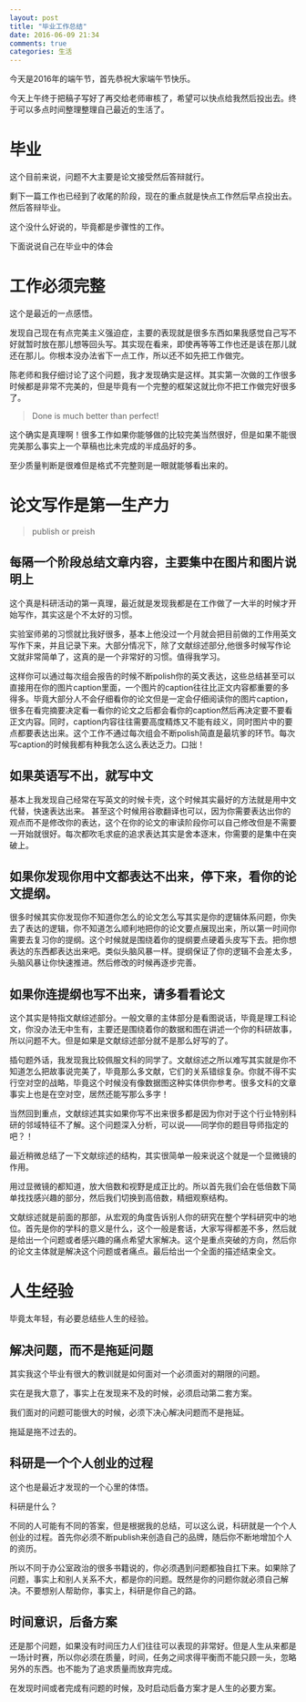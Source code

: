 ```yaml
---
layout: post
title: "毕业工作总结"
date: 2016-06-09 21:34
comments: true
categories: 生活
---
```


今天是2016年的端午节，首先恭祝大家端午节快乐。

今天上午终于把稿子写好了再交给老师审核了，希望可以快点给我然后投出去。终于可以多点时间整理整理自己最近的生活了。

<!--more-->

# 毕业

这个目前来说，问题不大主要是论文接受然后答辩就行。

剩下一篇工作也已经到了收尾的阶段，现在的重点就是快点工作然后早点投出去。然后答辩毕业。

这个没什么好说的，毕竟都是步骤性的工作。

下面说说自己在毕业中的体会

# 工作必须完整

这个是最近的一点感悟。

发现自己现在有点完美主义强迫症，主要的表现就是很多东西如果我感觉自己写不好就暂时放在那儿想等回头写。其实现在看来，即使再等等工作也还是该在那儿就还在那儿。你根本没办法省下一点工作，所以还不如先把工作做完。

陈老师和我仔细讨论了这个问题，我才发现确实是这样。其实第一次做的工作很多时候都是非常不完美的，但是毕竟有一个完整的框架这就比你不把工作做完好很多了。

>Done is much better than perfect!

这个确实是真理啊！很多工作如果你能够做的比较完美当然很好，但是如果不能很完美那么事实上一个草稿也比未完成的半成品好的多。

至少质量判断是很难但是格式不完整则是一眼就能够看出来的。

# 论文写作是第一生产力

>publish or preish

## 每隔一个阶段总结文章内容，主要集中在图片和图片说明上

这个真是科研活动的第一真理，最近就是发现我都是在工作做了一大半的时候才开始写作，其实这是个不太好的习惯。

实验室师弟的习惯就比我好很多，基本上他没过一个月就会把目前做的工作用英文写作下来，并且记录下来。大部分情况下，除了文献综述部分,他很多时候写作论文就非常简单了，这真的是一个非常好的习惯。值得我学习。

这样你可以通过每次组会报告的时候不断polish你的英文表达，这些总结甚至可以直接用在你的图片caption里面，一个图片的caption往往比正文内容都重要的多得多。毕竟大部分人不会仔细看你的论文但是一定会仔细阅读你的图片caption，很多在看完摘要决定看一看你的论文之后都会看你的caption然后再决定要不要看正文内容。同时，caption内容往往需要高度精炼又不能有歧义，同时图片中的要点都要表达出来。这个工作不通过每次组会不断polish简直是最坑爹的环节。每次写caption的时候我都有种我怎么这么表达乏力。口拙！

## 如果英语写不出，就写中文

基本上我发现自己经常在写英文的时候卡壳，这个时候其实最好的方法就是用中文代替，快速表达出来。
甚至这个时候用谷歌翻译也可以，因为你需要表达出你的观点而不是修改你的表达，这个在你的论文的审读阶段你可以自己修改但是不需要一开始就很好。每次都吹毛求疵的追求表达其实是舍本逐末，你需要的是集中在突破上。

## 如果你发现你用中文都表达不出来，停下来，看你的论文提纲。

很多时候其实你发现你不知道你怎么的论文怎么写其实是你的逻辑体系问题，你失去了表达的逻辑，你不知道怎么顺利地把你的论文要点展现出来，所以第一时间你需要去复习你的提纲。这个时候就是围绕着你的提纲要点硬着头皮写下去。把你想表达的东西都表达出来吧。类似头脑风暴一样。提纲保证了你的逻辑不会差太多，头脑风暴让你快速推进。然后修改的时候再逐步完善。

## 如果你连提纲也写不出来，请多看看论文

这个其实是特指文献综述部分。一般文章的主体部分是看图说话，毕竟是理工科论文，你没办法无中生有，主要还是围绕着你的数据和图在讲述一个你的科研故事，所以问题不大。但是如果是文献综述部分就不是那么好写的了。

插句题外话，我发现我比较佩服文科的同学了。文献综述之所以难写其实就是你不知道怎么把故事说完美了，毕竟那么多文献，它们的关系错综复杂。你就不得不实行空对空的战略，毕竟这个时候没有像数据图这种实体供你参考。很多文科的文章事实上也是在空对空，居然还能写那么多字！

当然回到重点，文献综述其实如果你写不出来很多都是因为你对于这个行业特别科研的邻域特征不了解。这个问题深入分析，可以说——同学你的题目导师指定的吧？！

最近稍微总结了一下文献综述的结构，其实很简单一般来说这个就是一个显微镜的作用。

用过显微镜的都知道，放大倍数和视野是成正比的。所以首先我们会在低倍数下简单找找感兴趣的部分，然后我们切换到高倍数，精细观察结构。

文献综述就是前面的那部，从宏观的角度告诉别人你的研究在整个学科研究中的地位。首先是你的学科的意义是什么，这个一般是套话，大家写得都差不多，然后就是给出一个问题或者感兴趣的痛点希望大家解决。这个是重点突破的方向，然后你的论文主体就是解决这个问题或者痛点。最后给出一个全面的描述结束全文。

# 人生经验

毕竟太年轻，有必要总结些人生的经验。

## 解决问题，而不是拖延问题

其实我这个毕业有很大的教训就是如何面对一个必须面对的期限的问题。

实在是我大意了，事实上在发现来不及的时候，必须启动第二套方案。

我们面对的问题可能很大的时候，必须下决心解决问题而不是拖延。

拖延是拖不过去的。

## 科研是一个个人创业的过程

这个也是最近才发现的一个心里的体悟。

科研是什么？

不同的人可能有不同的答案，但是根据我的总结，可以这么说，科研就是一个个人创业的过程。首先你必须不断publish来创造自己的品牌，随后你不断地增加个人的资历。

所以不同于办公室政治的很多书籍说的，你必须遇到问题都独自扛下来。如果除了问题，事实上和别人关系不大，都是你的问题。既然是你的问题你就必须自己解决。不要想别人帮助你，事实上，科研是你自己的路。

## 时间意识，后备方案

还是那个问题，如果没有时间压力人们往往可以表现的非常好。但是人生从来都是一场计时赛，所以你必须在质量，时间，任务之间求得平衡而不能只顾一头，忽略另外的东西。也不能为了追求质量而放弃完成。

在发现时间或者完成有问题的时候，及时启动后备方案才是人生的必要方案。


